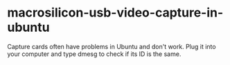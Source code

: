 # macrosilicon-usb-video-capture-in-ubuntu

Capture cards often have problems in Ubuntu and don't work.
Plug it into your computer and type dmesg to check if its ID is the same.
